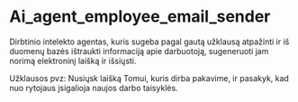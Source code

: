 # Ai_agent_employee_email_sender

Dirbtinio intelekto agentas, kuris sugeba pagal gautą užklausą atpažinti ir iš duomenų bazės ištraukti informaciją apie darbuotoją, sugeneruoti jam norimą elektroninį laišką ir išsiųsti.

Užklausos pvz:
Nusiųsk laišką Tomui, kuris dirba pakavime, ir pasakyk, kad nuo rytojaus įsigalioja naujos darbo taisyklės.
